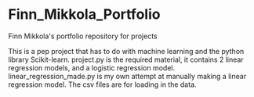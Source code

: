 # Finn_Mikkola_Portfolio
Finn Mikkola's portfolio repository for projects

This is a pep project that has to do with machine learning and the python library Scikit-learn. project.py is the required material, it contains 2 linear regression models, and a logistic regression model. linear_regression_made.py is my own attempt at manually making a linear regression model. The csv files are for loading in the data.
